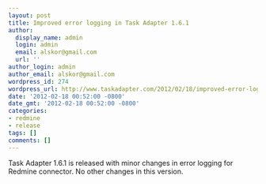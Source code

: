 ```yaml
---
layout: post
title: Improved error logging in Task Adapter 1.6.1
author:
  display_name: admin
  login: admin
  email: alskor@gmail.com
  url: ''
author_login: admin
author_email: alskor@gmail.com
wordpress_id: 274
wordpress_url: http://www.taskadapter.com/2012/02/18/improved-error-logging-in-task-adapter-1-6-1/
date: '2012-02-18 00:52:00 -0800'
date_gmt: '2012-02-18 00:52:00 -0800'
categories:
- redmine
- release
tags: []
comments: []
---
```

<p>Task Adapter 1.6.1 is released with minor changes in error logging for Redmine connector. No other changes in this version.</p>

